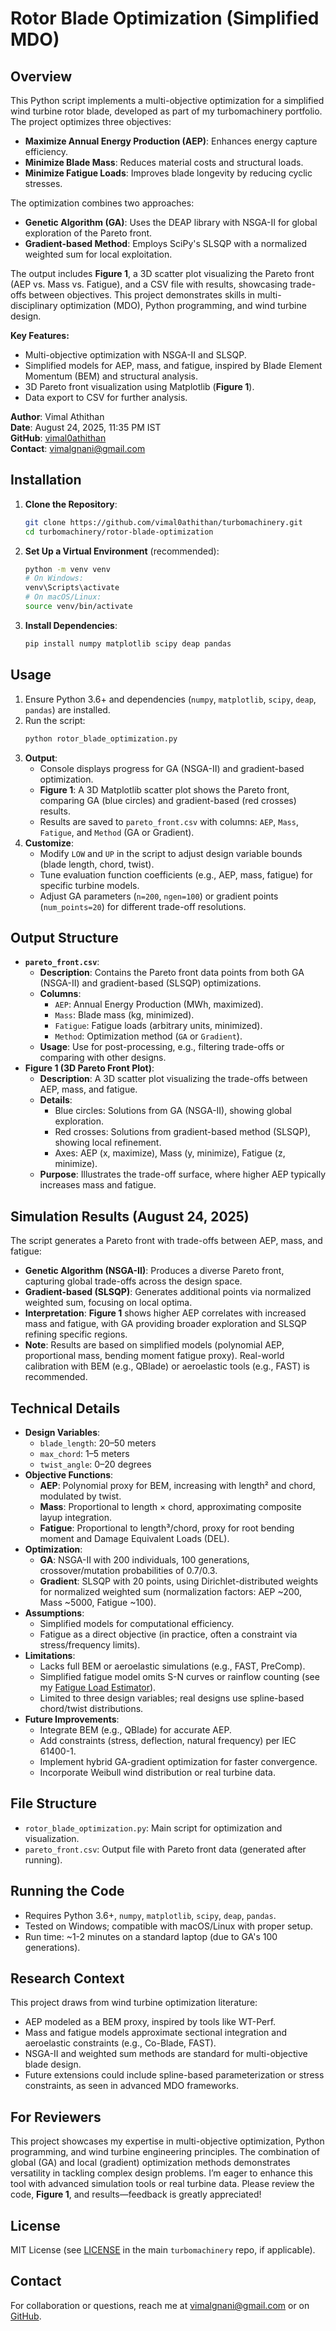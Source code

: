 # Rotor Blade Optimization (Simplified MDO)

## Overview
This Python script implements a multi-objective optimization for a simplified wind turbine rotor blade, developed as part of my turbomachinery portfolio. The project optimizes three objectives:
- **Maximize Annual Energy Production (AEP)**: Enhances energy capture efficiency.
- **Minimize Blade Mass**: Reduces material costs and structural loads.
- **Minimize Fatigue Loads**: Improves blade longevity by reducing cyclic stresses.

The optimization combines two approaches:
- **Genetic Algorithm (GA)**: Uses the DEAP library with NSGA-II for global exploration of the Pareto front.
- **Gradient-based Method**: Employs SciPy's SLSQP with a normalized weighted sum for local exploitation.

The output includes **Figure 1**, a 3D scatter plot visualizing the Pareto front (AEP vs. Mass vs. Fatigue), and a CSV file with results, showcasing trade-offs between objectives. This project demonstrates skills in multi-disciplinary optimization (MDO), Python programming, and wind turbine design.

**Key Features:**
- Multi-objective optimization with NSGA-II and SLSQP.
- Simplified models for AEP, mass, and fatigue, inspired by Blade Element Momentum (BEM) and structural analysis.
- 3D Pareto front visualization using Matplotlib (**Figure 1**).
- Data export to CSV for further analysis.

**Author**: Vimal Athithan  
**Date**: August 24, 2025, 11:35 PM IST  
**GitHub**: [vimal0athithan](https://github.com/vimal0athithan)  
**Contact**: [vimalgnani@gmail.com](mailto:vimalgnani@gmail.com)

## Installation
1. **Clone the Repository**:
   ```bash
   git clone https://github.com/vimal0athithan/turbomachinery.git
   cd turbomachinery/rotor-blade-optimization
   ```
2. **Set Up a Virtual Environment** (recommended):
   ```bash
   python -m venv venv
   # On Windows:
   venv\Scripts\activate
   # On macOS/Linux:
   source venv/bin/activate
   ```
3. **Install Dependencies**:
   ```bash
   pip install numpy matplotlib scipy deap pandas
   ```

## Usage
1. Ensure Python 3.6+ and dependencies (`numpy`, `matplotlib`, `scipy`, `deap`, `pandas`) are installed.
2. Run the script:
   ```bash
   python rotor_blade_optimization.py
   ```
3. **Output**:
   - Console displays progress for GA (NSGA-II) and gradient-based optimization.
   - **Figure 1**: A 3D Matplotlib scatter plot shows the Pareto front, comparing GA (blue circles) and gradient-based (red crosses) results.
   - Results are saved to `pareto_front.csv` with columns: `AEP`, `Mass`, `Fatigue`, and `Method` (GA or Gradient).
4. **Customize**:
   - Modify `LOW` and `UP` in the script to adjust design variable bounds (blade length, chord, twist).
   - Tune evaluation function coefficients (e.g., AEP, mass, fatigue) for specific turbine models.
   - Adjust GA parameters (`n=200`, `ngen=100`) or gradient points (`num_points=20`) for different trade-off resolutions.

## Output Structure
- **`pareto_front.csv`**:
  - **Description**: Contains the Pareto front data points from both GA (NSGA-II) and gradient-based (SLSQP) optimizations.
  - **Columns**:
    - `AEP`: Annual Energy Production (MWh, maximized).
    - `Mass`: Blade mass (kg, minimized).
    - `Fatigue`: Fatigue loads (arbitrary units, minimized).
    - `Method`: Optimization method (`GA` or `Gradient`).
  - **Usage**: Use for post-processing, e.g., filtering trade-offs or comparing with other designs.
- **Figure 1 (3D Pareto Front Plot)**:
  - **Description**: A 3D scatter plot visualizing the trade-offs between AEP, mass, and fatigue.
  - **Details**:
    - Blue circles: Solutions from GA (NSGA-II), showing global exploration.
    - Red crosses: Solutions from gradient-based method (SLSQP), showing local refinement.
    - Axes: AEP (x, maximize), Mass (y, minimize), Fatigue (z, minimize).
  - **Purpose**: Illustrates the trade-off surface, where higher AEP typically increases mass and fatigue.

## Simulation Results (August 24, 2025)
The script generates a Pareto front with trade-offs between AEP, mass, and fatigue:
- **Genetic Algorithm (NSGA-II)**: Produces a diverse Pareto front, capturing global trade-offs across the design space.
- **Gradient-based (SLSQP)**: Generates additional points via normalized weighted sum, focusing on local optima.
- **Interpretation**: **Figure 1** shows higher AEP correlates with increased mass and fatigue, with GA providing broader exploration and SLSQP refining specific regions.
- **Note**: Results are based on simplified models (polynomial AEP, proportional mass, bending moment fatigue proxy). Real-world calibration with BEM (e.g., QBlade) or aeroelastic tools (e.g., FAST) is recommended.

## Technical Details
- **Design Variables**:
  - `blade_length`: 20–50 meters
  - `max_chord`: 1–5 meters
  - `twist_angle`: 0–20 degrees
- **Objective Functions**:
  - **AEP**: Polynomial proxy for BEM, increasing with length² and chord, modulated by twist.
  - **Mass**: Proportional to length × chord, approximating composite layup integration.
  - **Fatigue**: Proportional to length³/chord, proxy for root bending moment and Damage Equivalent Loads (DEL).
- **Optimization**:
  - **GA**: NSGA-II with 200 individuals, 100 generations, crossover/mutation probabilities of 0.7/0.3.
  - **Gradient**: SLSQP with 20 points, using Dirichlet-distributed weights for normalized weighted sum (normalization factors: AEP ~200, Mass ~5000, Fatigue ~100).
- **Assumptions**:
  - Simplified models for computational efficiency.
  - Fatigue as a direct objective (in practice, often a constraint via stress/frequency limits).
- **Limitations**:
  - Lacks full BEM or aeroelastic simulations (e.g., FAST, PreComp).
  - Simplified fatigue model omits S-N curves or rainflow counting (see my [Fatigue Load Estimator](https://github.com/vimal0athithan/turbomachinery/fatigue-load-estimator)).
  - Limited to three design variables; real designs use spline-based chord/twist distributions.
- **Future Improvements**:
  - Integrate BEM (e.g., QBlade) for accurate AEP.
  - Add constraints (stress, deflection, natural frequency) per IEC 61400-1.
  - Implement hybrid GA-gradient optimization for faster convergence.
  - Incorporate Weibull wind distribution or real turbine data.

## File Structure
- `rotor_blade_optimization.py`: Main script for optimization and visualization.
- `pareto_front.csv`: Output file with Pareto front data (generated after running).

## Running the Code
- Requires Python 3.6+, `numpy`, `matplotlib`, `scipy`, `deap`, `pandas`.
- Tested on Windows; compatible with macOS/Linux with proper setup.
- Run time: ~1-2 minutes on a standard laptop (due to GA's 100 generations).

## Research Context
This project draws from wind turbine optimization literature:
- AEP modeled as a BEM proxy, inspired by tools like WT-Perf.
- Mass and fatigue models approximate sectional integration and aeroelastic constraints (e.g., Co-Blade, FAST).
- NSGA-II and weighted sum methods are standard for multi-objective blade design.
- Future extensions could include spline-based parameterization or stress constraints, as seen in advanced MDO frameworks.

## For Reviewers
This project showcases my expertise in multi-objective optimization, Python programming, and wind turbine engineering principles. The combination of global (GA) and local (gradient) optimization methods demonstrates versatility in tackling complex design problems. I’m eager to enhance this tool with advanced simulation tools or real turbine data. Please review the code, **Figure 1**, and results—feedback is greatly appreciated!

## License
MIT License (see [LICENSE](../LICENSE) in the main `turbomachinery` repo, if applicable).

## Contact
For collaboration or questions, reach me at [vimalgnani@gmail.com](mailto:vimalgnani@gmail.com) or on [GitHub](https://github.com/vimal0athithan).
